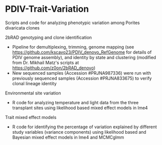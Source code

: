 # PDIV-Trait-Variation

Scripts and code for analyzing phenotypic variation among Porites divaricata clones 

2bRAD genotyping and clone identification
- Pipeline for demultiplexing, trimming, genome mapping (see https://github.com/kscavo23/PDIV_denovo_RefGenome for details of PDIV genome assembly), and identity by state and clustering (modified from Dr. Mikhail Matz's scripts at https://github.com/z0on/2bRAD_denovo)
- New sequenced samples (Accession #PRJNA987336) were run with previously sequenced samples (Accession #PRJNA833675) to verify clonal lineage identity

Environmental site variation
- R code for analyzing temperature and light data from the three transplant sites using likelihood based mixed effect models in lme4

Trait mixed effect models
- R code for identifying the percentage of variation explained by different study variables (variance components) using likelihood based and Bayesian mixed effect models in lme4 and MCMCglmm
